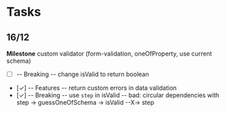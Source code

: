 # Tasks

## 16/12

**Milestone** custom validator (form-validation, oneOfProperty, use current schema)

- [ ] -- Breaking -- change isValid to return boolean
- [✓] -- Features -- return custom errors in data validation
- [✓] -- Breaking -- use `step` in isValid -- bad: circular dependencies with step -> guessOneOfSchema -> isValid --X-> step
